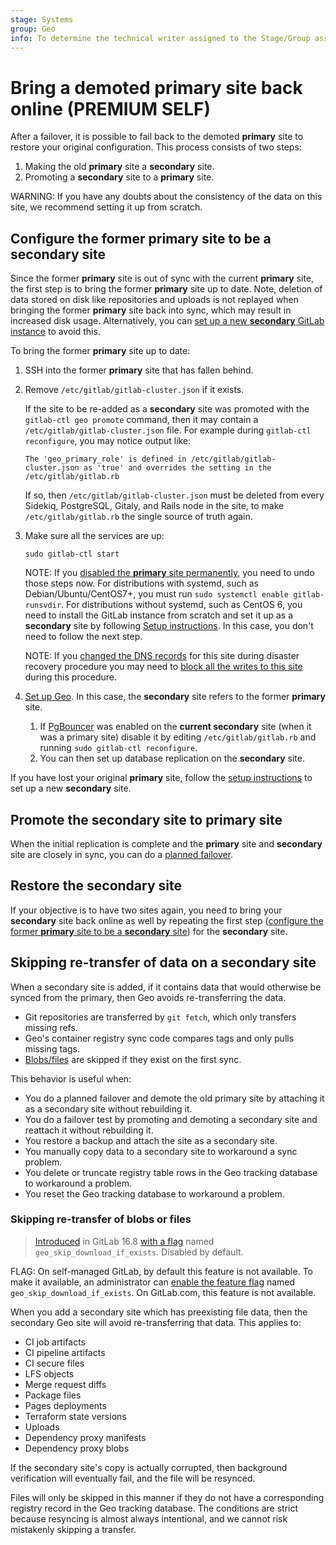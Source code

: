 ```yaml
---
stage: Systems
group: Geo
info: To determine the technical writer assigned to the Stage/Group associated with this page, see https://handbook.gitlab.com/handbook/product/ux/technical-writing/#assignments
---
```


# Bring a demoted primary site back online **(PREMIUM SELF)**

After a failover, it is possible to fail back to the demoted **primary** site to
restore your original configuration. This process consists of two steps:

1. Making the old **primary** site a **secondary** site.
1. Promoting a **secondary** site to a **primary** site.

WARNING:
If you have any doubts about the consistency of the data on this site, we recommend setting it up from scratch.

## Configure the former **primary** site to be a **secondary** site

Since the former **primary** site is out of sync with the current **primary** site, the first step is to bring the former **primary** site up to date. Note, deletion of data stored on disk like
repositories and uploads is not replayed when bringing the former **primary** site back
into sync, which may result in increased disk usage.
Alternatively, you can [set up a new **secondary** GitLab instance](../setup/index.md) to avoid this.

To bring the former **primary** site up to date:

1. SSH into the former **primary** site that has fallen behind.
1. Remove `/etc/gitlab/gitlab-cluster.json` if it exists.

   If the site to be re-added as a **secondary** site was promoted with the `gitlab-ctl geo promote` command, then it may contain a `/etc/gitlab/gitlab-cluster.json` file. For example during `gitlab-ctl reconfigure`, you may notice output like:

   ```plaintext
   The 'geo_primary_role' is defined in /etc/gitlab/gitlab-cluster.json as 'true' and overrides the setting in the /etc/gitlab/gitlab.rb
   ```

   If so, then `/etc/gitlab/gitlab-cluster.json` must be deleted from every Sidekiq, PostgreSQL, Gitaly, and Rails node in the site, to make `/etc/gitlab/gitlab.rb` the single source of truth again.

1. Make sure all the services are up:

   ```shell
   sudo gitlab-ctl start
   ```

   NOTE:
   If you [disabled the **primary** site permanently](index.md#step-2-permanently-disable-the-primary-site),
   you need to undo those steps now. For distributions with systemd, such as Debian/Ubuntu/CentOS7+, you must run
   `sudo systemctl enable gitlab-runsvdir`. For distributions without systemd, such as CentOS 6, you need to install
   the GitLab instance from scratch and set it up as a **secondary** site by
   following [Setup instructions](../setup/index.md). In this case, you don't need to follow the next step.

   NOTE:
   If you [changed the DNS records](index.md#step-4-optional-updating-the-primary-domain-dns-record)
   for this site during disaster recovery procedure you may need to
   [block all the writes to this site](planned_failover.md#prevent-updates-to-the-primary-site)
   during this procedure.

1. [Set up Geo](../setup/index.md). In this case, the **secondary** site
   refers to the former **primary** site.
   1. If [PgBouncer](../../postgresql/pgbouncer.md) was enabled on the **current secondary** site
      (when it was a primary site) disable it by editing `/etc/gitlab/gitlab.rb`
      and running `sudo gitlab-ctl reconfigure`.
   1. You can then set up database replication on the **secondary** site.

If you have lost your original **primary** site, follow the
[setup instructions](../setup/index.md) to set up a new **secondary** site.

## Promote the **secondary** site to **primary** site

When the initial replication is complete and the **primary** site and **secondary** site are
closely in sync, you can do a [planned failover](planned_failover.md).

## Restore the **secondary** site

If your objective is to have two sites again, you need to bring your **secondary**
site back online as well by repeating the first step
([configure the former **primary** site to be a **secondary** site](#configure-the-former-primary-site-to-be-a-secondary-site))
for the **secondary** site.

## Skipping re-transfer of data on a **secondary** site

When a secondary site is added, if it contains data that would otherwise be synced from the primary, then Geo avoids re-transferring the data.

- Git repositories are transferred by `git fetch`, which only transfers missing refs.
- Geo's container registry sync code compares tags and only pulls missing tags.
- [Blobs/files](#skipping-re-transfer-of-blobs-or-files) are skipped if they exist on the first sync.

This behavior is useful when:

- You do a planned failover and demote the old primary site by attaching it as a secondary site without rebuilding it.
- You do a failover test by promoting and demoting a secondary site and reattach it without rebuilding it.
- You restore a backup and attach the site as a secondary site.
- You manually copy data to a secondary site to workaround a sync problem.
- You delete or truncate registry table rows in the Geo tracking database to workaround a problem.
- You reset the Geo tracking database to workaround a problem.

### Skipping re-transfer of blobs or files

> [Introduced](https://gitlab.com/gitlab-org/gitlab/-/issues/352530) in GitLab 16.8 [with a flag](../../feature_flags.md) named `geo_skip_download_if_exists`. Disabled by default.

FLAG:
On self-managed GitLab, by default this feature is not available. To make it available, an administrator can [enable the feature flag](../../feature_flags.md) named `geo_skip_download_if_exists`.
On GitLab.com, this feature is not available.

When you add a secondary site which has preexisting file data, then the secondary Geo site will avoid re-transferring that data. This applies to:

- CI job artifacts
- CI pipeline artifacts
- CI secure files
- LFS objects
- Merge request diffs
- Package files
- Pages deployments
- Terraform state versions
- Uploads
- Dependency proxy manifests
- Dependency proxy blobs

If the secondary site's copy is actually corrupted, then background verification will eventually fail, and the file will be resynced.

Files will only be skipped in this manner if they do not have a corresponding registry record in the Geo tracking database. The conditions are strict because resyncing is almost always intentional, and we cannot risk mistakenly skipping a transfer.
